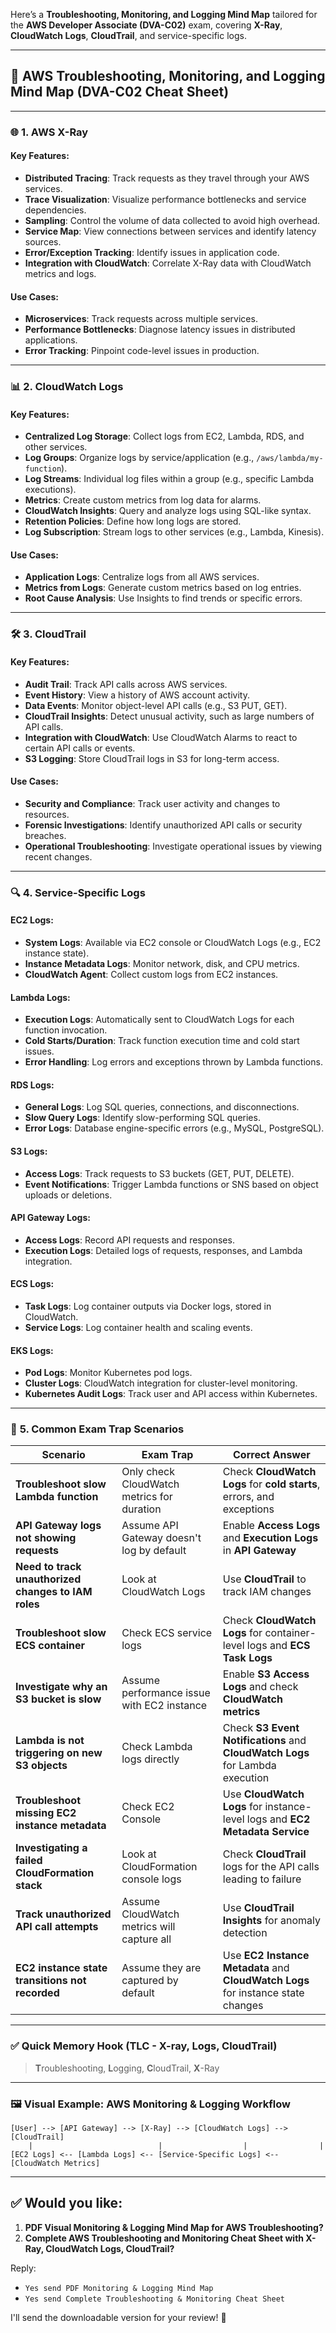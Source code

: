 Here’s a **Troubleshooting, Monitoring, and Logging Mind Map** tailored for the **AWS Developer Associate (DVA-C02)** exam, covering **X-Ray**, **CloudWatch Logs**, **CloudTrail**, and service-specific logs.

---

## 🧠 **AWS Troubleshooting, Monitoring, and Logging Mind Map (DVA-C02 Cheat Sheet)**

---

### 🌐 **1. AWS X-Ray**

#### Key Features:

* **Distributed Tracing**: Track requests as they travel through your AWS services.
* **Trace Visualization**: Visualize performance bottlenecks and service dependencies.
* **Sampling**: Control the volume of data collected to avoid high overhead.
* **Service Map**: View connections between services and identify latency sources.
* **Error/Exception Tracking**: Identify issues in application code.
* **Integration with CloudWatch**: Correlate X-Ray data with CloudWatch metrics and logs.

#### Use Cases:

* **Microservices**: Track requests across multiple services.
* **Performance Bottlenecks**: Diagnose latency issues in distributed applications.
* **Error Tracking**: Pinpoint code-level issues in production.

---

### 📊 **2. CloudWatch Logs**

#### Key Features:

* **Centralized Log Storage**: Collect logs from EC2, Lambda, RDS, and other services.
* **Log Groups**: Organize logs by service/application (e.g., `/aws/lambda/my-function`).
* **Log Streams**: Individual log files within a group (e.g., specific Lambda executions).
* **Metrics**: Create custom metrics from log data for alarms.
* **CloudWatch Insights**: Query and analyze logs using SQL-like syntax.
* **Retention Policies**: Define how long logs are stored.
* **Log Subscription**: Stream logs to other services (e.g., Lambda, Kinesis).

#### Use Cases:

* **Application Logs**: Centralize logs from all AWS services.
* **Metrics from Logs**: Generate custom metrics based on log entries.
* **Root Cause Analysis**: Use Insights to find trends or specific errors.

---

### 🛠️ **3. CloudTrail**

#### Key Features:

* **Audit Trail**: Track API calls across AWS services.
* **Event History**: View a history of AWS account activity.
* **Data Events**: Monitor object-level API calls (e.g., S3 PUT, GET).
* **CloudTrail Insights**: Detect unusual activity, such as large numbers of API calls.
* **Integration with CloudWatch**: Use CloudWatch Alarms to react to certain API calls or events.
* **S3 Logging**: Store CloudTrail logs in S3 for long-term access.

#### Use Cases:

* **Security and Compliance**: Track user activity and changes to resources.
* **Forensic Investigations**: Identify unauthorized API calls or security breaches.
* **Operational Troubleshooting**: Investigate operational issues by viewing recent changes.

---

### 🔍 **4. Service-Specific Logs**

#### **EC2 Logs**:

* **System Logs**: Available via EC2 console or CloudWatch Logs (e.g., EC2 instance state).
* **Instance Metadata Logs**: Monitor network, disk, and CPU metrics.
* **CloudWatch Agent**: Collect custom logs from EC2 instances.

#### **Lambda Logs**:

* **Execution Logs**: Automatically sent to CloudWatch Logs for each function invocation.
* **Cold Starts/Duration**: Track function execution time and cold start issues.
* **Error Handling**: Log errors and exceptions thrown by Lambda functions.

#### **RDS Logs**:

* **General Logs**: Log SQL queries, connections, and disconnections.
* **Slow Query Logs**: Identify slow-performing SQL queries.
* **Error Logs**: Database engine-specific errors (e.g., MySQL, PostgreSQL).

#### **S3 Logs**:

* **Access Logs**: Track requests to S3 buckets (GET, PUT, DELETE).
* **Event Notifications**: Trigger Lambda functions or SNS based on object uploads or deletions.

#### **API Gateway Logs**:

* **Access Logs**: Record API requests and responses.
* **Execution Logs**: Detailed logs of requests, responses, and Lambda integration.

#### **ECS Logs**:

* **Task Logs**: Log container outputs via Docker logs, stored in CloudWatch.
* **Service Logs**: Log container health and scaling events.

#### **EKS Logs**:

* **Pod Logs**: Monitor Kubernetes pod logs.
* **Cluster Logs**: CloudWatch integration for cluster-level monitoring.
* **Kubernetes Audit Logs**: Track user and API access within Kubernetes.

---

### 🚨 **5. Common Exam Trap Scenarios**

| **Scenario**                                        | **Exam Trap**                              | **Correct Answer**                                                               |
| --------------------------------------------------- | ------------------------------------------ | -------------------------------------------------------------------------------- |
| **Troubleshoot slow Lambda function**               | Only check CloudWatch metrics for duration | Check **CloudWatch Logs** for **cold starts**, errors, and exceptions            |
| **API Gateway logs not showing requests**           | Assume API Gateway doesn't log by default  | Enable **Access Logs** and **Execution Logs** in **API Gateway**                 |
| **Need to track unauthorized changes to IAM roles** | Look at CloudWatch Logs                    | Use **CloudTrail** to track IAM changes                                          |
| **Troubleshoot slow ECS container**                 | Check ECS service logs                     | Check **CloudWatch Logs** for container-level logs and **ECS Task Logs**         |
| **Investigate why an S3 bucket is slow**            | Assume performance issue with EC2 instance | Enable **S3 Access Logs** and check **CloudWatch metrics**                       |
| **Lambda is not triggering on new S3 objects**      | Check Lambda logs directly                 | Check **S3 Event Notifications** and **CloudWatch Logs** for Lambda execution    |
| **Troubleshoot missing EC2 instance metadata**      | Check EC2 Console                          | Use **CloudWatch Logs** for instance-level logs and **EC2 Metadata Service**     |
| **Investigating a failed CloudFormation stack**     | Look at CloudFormation console logs        | Check **CloudTrail** logs for the API calls leading to failure                   |
| **Track unauthorized API call attempts**            | Assume CloudWatch metrics will capture all | Use **CloudTrail Insights** for anomaly detection                                |
| **EC2 instance state transitions not recorded**     | Assume they are captured by default        | Use **EC2 Instance Metadata** and **CloudWatch Logs** for instance state changes |

---

### ✅ **Quick Memory Hook (TLC - X-ray, Logs, CloudTrail)**

> **T**roubleshooting, **L**ogging, **C**loudTrail, **X**-Ray

---

### 🖼️ **Visual Example: AWS Monitoring & Logging Workflow**

```
[User] --> [API Gateway] --> [X-Ray] --> [CloudWatch Logs] --> [CloudTrail]
    |                            |                  |                |
[EC2 Logs] <-- [Lambda Logs] <-- [Service-Specific Logs] <-- [CloudWatch Metrics]  
```

---

## ✅ Would you like:

1. **PDF Visual Monitoring & Logging Mind Map for AWS Troubleshooting?**
2. **Complete AWS Troubleshooting and Monitoring Cheat Sheet with X-Ray, CloudWatch Logs, CloudTrail?**

Reply:

* `Yes send PDF Monitoring & Logging Mind Map`
* `Yes send Complete Troubleshooting & Monitoring Cheat Sheet`

I'll send the downloadable version for your review! 🚀
